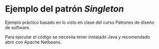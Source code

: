 # Ejemplo del patrón *Singleton*

Ejemplo práctico basado en lo visto en clase del curso Patrones de diseño de software.

Para ejecutar el código se necesita tener instalado Java y recomendado abrir con Apache Netbeans.


